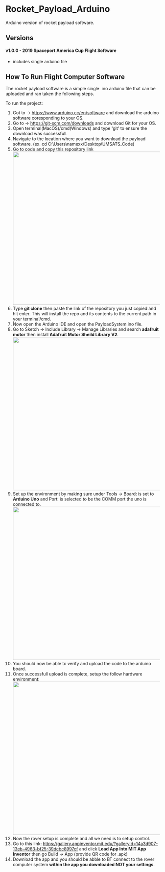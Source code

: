 # Rocket_Payload_Arduino
Arduino version of rocket payload software.

## Versions
#### v1.0.0 - 2019 Spaceport America Cup Flight Software
- includes single arduino file

## How To Run Flight Computer Software

The rocket payload software is a simple single .ino arduino file that can be uploaded and ran taken the following steps.

To run the project:

  1. Got to -> https://www.arduino.cc/en/software and download the arduino software coresponding to your OS.
  2. Go to -> https://git-scm.com/downloads and download Git for your OS.
  3. Open terminal(MacOS)/cmd(Windows) and type 'git' to ensure the download was successfull.
  4. Navigate to the location where you want to download the payload software. (ex. cd C:\Users\namexx\Desktop\UMSATS_Code)
  5. Go to code and copy this repository link <img src="imgs/clone.png" width="500">
  6. Type **git clone** then paste the link of the repository you just copied and hit enter. This will install the repo and its contents to the current path in your terminal/cmd.
  7. Now open the Arduino IDE and open the PayloadSystem.ino file.
  8. Go to Sketch -> Include Library -> Manage Libraries and search **adafruit motor** then install **Adafruit Motor Sheild Library V2**. <img src="imgs/libraries.png" width="500">
  9. Set up the environment by making sure under Tools -> Board: is set to **Arduino Uno** and Port: is selected to be the COMM port the uno is connected to. <img src="imgs/config.png" width="500">
  10. You should now be able to verify and upload the code to the arduino board.
  11. Once successfull upload is complete, setup the follow hardware environment: <img src="imgs/hardware_setup.jpg" width="500">
  12. Now the rover setup is complete and all we need is to setup control.
  13. Go to this link: https://gallery.appinventor.mit.edu/?galleryid=14a3d907-13eb-4963-bf25-39dcbc8997cf and click **Load App Into MIT App Inventor** then go Build -> App (provide QR code for .apk)
  14. Download the app and you should be abble to BT connect to the rover computer system **within the app you downloaded NOT your settings**.

